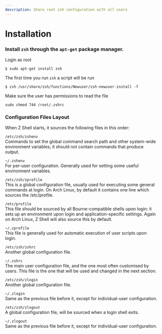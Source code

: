 ```yaml
---
description: Share root zsh configuration with all users
---
```


# Installation

### Install `zsh` through the `apt-get` package manager.

Login as root

```
$ sudo apt-get install zsh
```

The first time you run `zsh` a script will be run

```text
$ zsh /usr/share/zsh/functions/Newuser/zsh-newuser-install -f
```

Make sure the user has permissions to read the file

```text
sudo chmod 744 /root/.zshrc
```

###  <a id="3-&#x2013;-Configuration-Files-Layout"></a>

### Configuration Files Layout <a id="3-&#x2013;-Configuration-Files-Layout"></a>

When Z Shell starts, it sources the following files in this order:

`/etc/zsh/zshenv`  
Commands to set the global command search path and other system-wide environment variables; it should not contain commands that produce output.

`~/.zshenv`  
For per-user configuration. Generally used for setting some useful environment variables.

`/etc/zsh/zprofile`  
This is a global configuration file, usually used for executing some general commands at login. On Arch Linux, by default it contains one line which sources the /etc/profile.

`/etc/profile`  
This file should be sourced by all Bourne-compatible shells upon login: it sets up an environment upon login and application-specific settings. Again on Arch Linux, Z Shell will also source this by default.

`~/.zprofile`  
This file is generally used for automatic execution of user scripts upon login.

`/etc/zsh/zshrc`  
Another global configuration file.

`~/.zshrc`  
The main user configuration file, and the one most often customised by users. This file is the one that will be used and changed in the next section.

`/etc/zsh/zlogin`  
Another global configuration file.

`~/.zlogin`  
Same as the previous file before it, except for individual-user configuration.

`/etc/zsh/zlogout`  
A global configuration file, will be sourced when a login shell exits.

`~/.zlogout`  
Same as the previous file before it, except for individual-user configuration.

